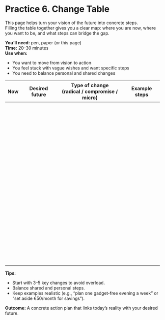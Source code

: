 # Practice 6. Change Table

This page helps turn your vision of the future into concrete steps.<br/>
Filling the table together gives you a clear map: where you are now, where you want to be, and what steps can bridge the gap.

**You’ll need:** pen, paper (or this page)<br/>
**Time:** 20–30 minutes<br/>
**Use when:**

- You want to move from vision to action
- You feel stuck with vague wishes and want specific steps
- You need to balance personal and shared changes

<style>
    table {
        width: 100%;
    }
</style>
| Now | Desired future | Type of change<br/>(radical / compromise / micro) | Example steps |
|:--:|:--:|:--:|:--:|
|<br/><br/><br/><br/><br/>||||
|<br/><br/><br/><br/><br/>||||
|<br/><br/><br/><br/><br/>||||
|<br/><br/><br/><br/><br/>||||
|<br/><br/><br/><br/><br/>||||

**Tips:**

- Start with 3–5 key changes to avoid overload.
- Balance shared and personal steps.
- Keep examples realistic (e.g., “plan one gadget-free evening a week” or “set aside €50/month for savings”).

**Outcome:** A concrete action plan that links today’s reality with your desired future.
